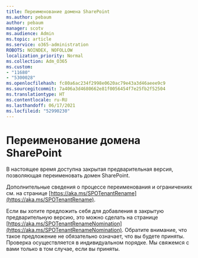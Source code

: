 ```yaml
---
title: Переименование домена SharePoint
ms.author: pebaum
author: pebaum
manager: scotv
ms.audience: Admin
ms.topic: article
ms.service: o365-administration
ROBOTS: NOINDEX, NOFOLLOW
localization_priority: Normal
ms.collection: Adm_O365
ms.custom:
- "11680"
- "5300028"
ms.openlocfilehash: fc80a6ac234f2998e0620ac79e43a3d46aeee9c9
ms.sourcegitcommit: 7a406a3d4680662e81f0056454f7e25fb2f52504
ms.translationtype: HT
ms.contentlocale: ru-RU
ms.lasthandoff: 06/17/2021
ms.locfileid: "52990230"
---
```

# <a name="rename-your-sharepoint-domain"></a>Переименование домена SharePoint

В настоящее время доступна закрытая предварительная версия, позволяющая переименовать домен SharePoint.

Дополнительные сведения о процессе переименования и ограничениях см. на странице [https://aka.ms/SPOTenantRename](https://aka.ms/SPOTenantRename).

Если вы хотите предложить себя для добавления в закрытую предварительную версию, это можно сделать на странице [https://aka.ms/SPOTenantRenameNomination](https://aka.ms/SPOTenantRenameNomination). Обратите внимание, что такое предложение не обязательно означает, что вы будете приняты. Проверка осуществляется в индивидуальном порядке. Мы свяжемся с вами только в том случае, если вы приняты.
